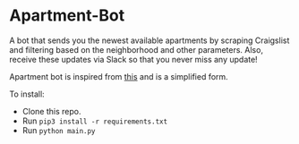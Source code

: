 # Apartment-Bot

A bot that sends you the newest available apartments by scraping Craigslist and filtering based on the neighborhood and other parameters. Also, receive these updates via Slack so that you never miss any update!

Apartment bot is inspired from [this](https://www.dataquest.io/blog/apartment-finding-slackbot/) and is a simplified form.

To install:
- Clone this repo.
- Run `pip3 install -r requirements.txt`
- Run `python main.py`
